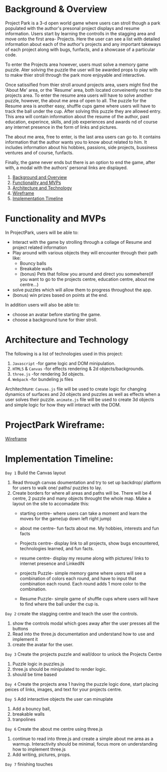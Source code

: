 # Background & Overview 

Project Park is a 3-d open world game where users can stroll though a park populated with the author's presonal project displays and resume information. Users start by learning the controlls in the stagging area and move onto the first area- Projects. Here the user can see a list with detailed information about each of the author's projects and any important takeways of each project along with bugs, funfacts, and a showcase of a particular code.

To enter the Projects area however, users must solve a memory game puzzle. Ater solving the puzzle the user will be awarded props to play with to makw thier stroll through the park more enjoyable and interactive.

Once satissified from thier stroll around projects area, users might find the 'About Me' area, or the 'Resume' area, both located conveinently next to the projects area. To enter the resume area users will have to solve another puzzle, however, the about me area of open to all. The puzzle for the Resume area is another easy, shuffle cups game where users will have to track the ball under the cup. After solving this puzzle they are allowed entry. This area will contain information about the resume of the author, past education, experince, skills, and job experiences and awards nd of course any internet presence in the form of links and pictures.

The about me area, free to enter, is the last area users can go to. It contains information that the author wants you to know about related to him. It includes information about his hobbies, passions, side projects, bussiness ventures and of course, funfacts. 

Finally, the game never ends but there is an option to end the game, after with, a modal with the authors' personal links are displayed.

1. [Background and Overview](https://github.com/jas-singh-code/ProjectPark2/wiki/Background-and-Overview) 
2. [Functionality and MVPs](https://github.com/jas-singh-code/ProjectPark2/wiki/Functionality-and-MVPs)
3. [Architecture and Technology](https://github.com/jas-singh-code/ProjectPark2/wiki/Architecture-and-Technology)
4. [Wireframe](https://wireframe.cc/pro/pp/f694d0636428749)
5. [Implementation Timeline](https://github.com/jas-singh-code/ProjectPark/wiki/Implementation-Timeline)



# Functionality and MVPs

In ProjectPark, users will be able to:
* Interact with the game by strolling through a collage of Resume and project related information 
* Play around with various objects they will encounter through their path like:
   * Bouncy balls
   * Breakable walls
   * (bonus) Pets that follow you around and direct you somewhere(if you want to go to the projects centre, education centre, about me centre...)
* solve puzzles which will allow them to progress throughout the app.
* (bonus) win prizes based on points at the end.

In addition users will also be able to:
* choose an avatar before starting the game.
* choose a background tune for thier stroll.


# Architecture and Technology

The following is a list of technologies used in this project:
1. `Javascript`       -for game logic and DOM minipulation.
2. `HTML5` & `Canvas` -for effects rendering & 2d objects/backgrounds.
3. `three.js`         -for rendering 3d objects.
4. `Webpack`          -for bundeling js files

Architechture:
`Canvas.js` file will be used to create logic for changing dynamics of surfaces and 2d objects and puzzles as well as effects when a user solves their puzzle.
`animate.js` file will be used to create 3d objects and simple logic for how they will interact with the DOM.


# ProjectPark Wireframe:

[Wireframe](https://wireframe.cc/pro/pp/f694d0636428749)


# Implementation Timeline:

`Day 1` Build the Canvas layout
1. Read through canvas doumentation and try to set up backdrop/ platform for users to walk one/ paths/ puzzles to lay.
2. Create borders for where all areas and paths will be. There will be 4 centre, 2 puzzle and many objects throught the whole map. Make a layout on the site to accomadate this:
    * starting centre- where users can take a moment and learn the moves for the game(up down left right jump)
    * about me centre- fun facts about me. My hobbies, interests and fun facts
    * Projects centre- display link to all projects, show bugs encountered, technologies learned, and fun facts.
    * resume centre- display my resume along with pictures/ links to internet presence and LinkedIN

    * projects Puzzle- simple memory game where users will see a combination of colors each round, and have to input that combination each round. Each round adds 1 more color to the combination.
    * Resume Puzzle- simple game of shuffle cups where users will have to find where the ball under the cup is.

`Day 2` create the stagging centre and teach the user the controls.
1. show the controls modal which goes away after the user presses all the buttons
2. Read into the three.js documentation and understand how to use and implement it
3. create the avatar for the user.

`Day 3` Create the projects puzzle and wall/door to unlock the Projects Centre
1. Puzzle logic in puzzles.js
2. three.js should be minipulated to render logic.
3. should be time based

`Day 4` Create the projects area
1 having the puzzle logic done, start placing peices of links, images, and text for your projects centre.

`Day 5` Add interactive objects the user can minuplate
1. Add a bouncy ball, 
2. breakable walls
3. tranpolines

`Day 6` Create the about me centre using three.js
1. continue to read into three.js and create a simple about me area as a warmup. Interactivity should be minimal, focus more on understanding how to implement three.js
2. Add writing, pictures, props.

`Day 7` finishing touches
